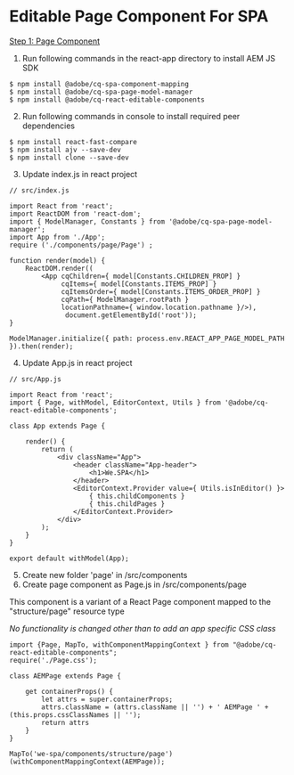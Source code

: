 # Editable Page Component For SPA

[Step 1: Page Component](PageComponent.md) 

1. Run following commands in the react-app directory to install AEM JS SDK 

```
$ npm install @adobe/cq-spa-component-mapping
$ npm install @adobe/cq-spa-page-model-manager
$ npm install @adobe/cq-react-editable-components
```
2. Run following commands in console to install required peer dependencies
```
$ npm install react-fast-compare
$ npm install ajv --save-dev
$ npm install clone --save-dev
```
3. Update index.js in react project

```
// src/index.js
 
import React from 'react';
import ReactDOM from 'react-dom';
import { ModelManager, Constants } from '@adobe/cq-spa-page-model-manager';
import App from './App';
require ('./components/page/Page') ;
 
function render(model) {
    ReactDOM.render((
        <App cqChildren={ model[Constants.CHILDREN_PROP] }
             cqItems={ model[Constants.ITEMS_PROP] }
             cqItemsOrder={ model[Constants.ITEMS_ORDER_PROP] }
             cqPath={ ModelManager.rootPath }
             locationPathname={ window.location.pathname }/>),
              document.getElementById('root'));
}
 
ModelManager.initialize({ path: process.env.REACT_APP_PAGE_MODEL_PATH }).then(render);

```
4. Update App.js in react project

```
// src/App.js
 
import React from 'react';
import { Page, withModel, EditorContext, Utils } from '@adobe/cq-react-editable-components';
 
class App extends Page {
 
    render() {
        return (
            <div className="App">
                <header className="App-header">
                    <h1>We.SPA</h1>
                </header>
                <EditorContext.Provider value={ Utils.isInEditor() }>
                    { this.childComponents }
                    { this.childPages }
                </EditorContext.Provider>
            </div>
        );
    }
}
 
export default withModel(App);
```

5. Create new folder 'page' in /src/components
6. Create page component as Page.js in /src/components/page

This component is a variant of a React Page component mapped to the "structure/page" resource type

*No functionality is changed other than to add an app specific CSS class* 

```
import {Page, MapTo, withComponentMappingContext } from "@adobe/cq-react-editable-components";
require('./Page.css');

class AEMPage extends Page {
 
    get containerProps() {
        let attrs = super.containerProps;
        attrs.className = (attrs.className || '') + ' AEMPage ' + (this.props.cssClassNames || '');
        return attrs
    }
}
 
MapTo('we-spa/components/structure/page')(withComponentMappingContext(AEMPage));

```
